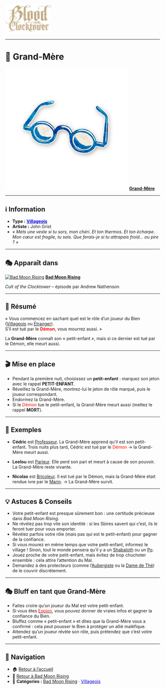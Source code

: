 <p align="left">
  <a href="/botc-fr-bambi/">
    <img src="../images/logo.png" alt="Accueil BotC FR" width="150">
  </a>
</p>

---

# 👵 Grand-Mère  

[<img src="../images/Icon_grandmother.png" alt="Grand-Mère" width="400">](grandmere.md) [**Grand-Mère**](../bmr_roles/grandmere.md)

---

## ℹ️ Information  

- **Type :** [<span style="color:blue">**Villageois**</span>](../villageois.md)  
- **Artiste :** John Grist  
- *« Mets une veste si tu sors, mon chéri. Et ton thermos. Et ton écharpe. Mon cœur est fragile, tu sais. Que ferais-je si tu attrapais froid… ou pire ? »*  

---

## 🎭 Apparaît dans  

[<img src="../images/Logo_bad_moon_rising.png" alt="Bad Moon Rising" width="400">](../bmr.md) [**Bad Moon Rising**](../bmr.md)  

*Cult of the Clocktower* – épisode par Andrew Nathenson  

---

## 📖 Résumé  

« Vous commencez en sachant quel est le rôle d’un joueur du Bien ([Villageois](../villageois.md) ou [Étranger](../etrangers.md)).  
S’il est tué par le <span style="color:red">**Démon**</span>, vous mourrez aussi. »  

La **Grand-Mère** connaît son « petit-enfant », mais si ce dernier est tué par le Démon, elle meurt aussi.  

---

## 🎬 Mise en place  

- Pendant la première nuit, choisissez un **petit-enfant** : marquez son jeton avec le rappel **PETIT-ENFANT**.  
- Réveillez la Grand-Mère, montrez-lui le jeton de rôle marqué, puis le joueur correspondant.  
- Endormez la Grand-Mère.  
- Si le <span style="color:red">Démon</span> tue le petit-enfant, la Grand-Mère meurt aussi (mettez le rappel **MORT**).  

---

## 🧾 Exemples  

- **Cédric** est [Professeur](professeur.md). La Grand-Mère apprend qu’il est son petit-enfant. Trois nuits plus tard, Cédric est tué par le <span style="color:red">Démon</span> → la Grand-Mère meurt aussi.  

- **Leelou** est [Parieur](parieur.md). Elle perd son pari et meurt à cause de son pouvoir. La Grand-Mère reste vivante.  

- **Nicolas** est [Bricoleur](bricoleur.md). Il est tué par le Démon, mais la Grand-Mère était rendue ivre par le [Marin](marin.md). → La Grand-Mère survit.  

---

## 💡 Astuces & Conseils  

- Votre petit-enfant est presque sûrement bon : une certitude précieuse dans *Bad Moon Rising*.  
- Ne révélez pas trop vite son identité : si les Sbires savent qui c’est, ils le feront tuer pour vous emporter.  
- Révélez parfois votre rôle (mais pas qui est le petit-enfant) pour gagner de la confiance.  
- Si vous mourez en même temps que votre petit-enfant, informez le village ! Sinon, tout le monde pensera qu’il y a un [Shabaloth](shabaloth.md) ou un [Po](po.md).  
- Jouez proche de votre petit-enfant, mais évitez de trop chuchoter ensemble : cela attire l’attention du Mal.  
- Demandez à des protecteurs (comme l’[Aubergiste](aubergiste.md) ou la [Dame de Thé](damedethe.md)) de le couvrir discrètement.  

---

## 🎭 Bluff en tant que Grand-Mère  

- Faites croire qu’un joueur du Mal est votre petit-enfant.  
- Si vous êtes [<span style="color:red">Espion</span>](../tb_roles/espion.md), vous pouvez donner de vraies infos et gagner la confiance du Bien.  
- Bluffez comme « petit-enfant » et dites que la Grand-Mère vous a confirmé : cela peut pousser le Bien à protéger un allié maléfique.  
- Attendez qu’un joueur révèle son rôle, puis prétendez que c’est votre petit-enfant.  

---

## 📂 Navigation  

- 🏠 [Retour à l’accueil](/botc-fr-bambi/)  
- 🌙 [Retour à Bad Moon Rising](../bmr.md)  
- 📂 **Catégories :** [Bad Moon Rising](../bmr.md) · [<span style="color:blue">Villageois</span>](../villageois.md)  

